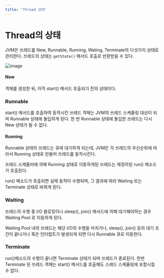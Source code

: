 ```yaml
---
title: 'Thread 상태'
---
```

# Thread의 상태

JVM은 쓰레드를 New, Runnable, Running, Wating, Terminate의 다섯가지 상태로 관리한다. 쓰레드의 상태는 `getState()` 메서드 호출로 반환받을 수 있다.

![image](https://user-images.githubusercontent.com/81006587/216767536-7644d9f4-d6b9-417c-83de-d26c5a227c56.png)

#### New

객체를 생성한 뒤, 아직 start() 메서드 호출되기 전의 상태이다.

### Runnable

start() 메서드를 호출하여 동작시킨 쓰레드 객체는 JVM의 쓰레드 스케줄링 대상이 되며 Runnable 상태에 돌입하게 된다. 한 번 Runnable 상태에 돌입한 쓰레드는 다시 New 상태가 될 수 없다.

#### Running

Runnable 상태의 쓰레드는 큐에 대기하게 되는데, JVM은 각 쓰레드의 우선순위에 따라서 Running 상태로 만들어 쓰레드를 동작시킨다.

쓰레드 스케줄러에 의해 Running 상태로 이동하게된 쓰레드는 재정의된 run() 메소드가 호출된다.

run() 메소드가 호출되면 실제 동작이 수행되며, 그 결과에 따라 Waiting 또는 Terminate 상태로 바뀌게 된다.

### Waiting

쓰레드의 수행 중 I/O 블로킹이나 sleep(), join() 메서드에 의해 대기해야하는 경우 Waiting Pool 로 이동하게 된다.

Waiting Pool 내의 쓰레드는 해당 I/O의 수행을 마치거나, sleep(), join() 등의 대기 조건이 끝나거나 혹은 인터럽트가 발생되게 되면 다시 Runnable 큐로 이동한다.

### Terminate

run()메소드의 수행이 끝나면 Terminate 상태가 되며 쓰레드가 종료된다. 한번 Terminate 된 쓰레드 객체는 start() 메서드를 호출해도 스레드 스케쥴링에 포함시킬 수 없다.